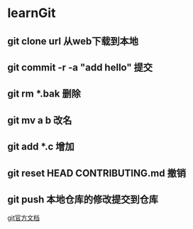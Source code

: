 # learnGit
## git clone url 从web下载到本地
## git commit -r -a "add hello" 提交
## git rm *.bak 删除
## git mv a b 改名
## git add *.c 增加
## git reset HEAD CONTRIBUTING.md 撤销
## git push 本地仓库的修改提交到仓库

 [git官方文档](https://git-scm.com/book/zh/v2)
